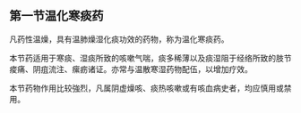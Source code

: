 ## 第一节温化寒痰药

凡药性温燥，具有温肺燥湿化痰功效的药物，称为温化寒痰药。

本节药适用于寒痰、湿痰所致的咳嗽气喘，痰多稀薄以及痰湿阻于经络所致的肢节痠痛、阴疽流注、瘰疬诸证。亦常与温散寒湿药物配伍，以增加疗效。

本节药物作用比较強烈，凡属阴虚燥咳、痰热咳嗽或有咳血病史者，均应慎用或禁用。
